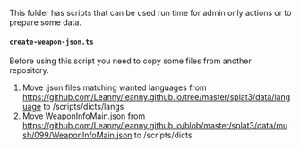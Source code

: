 This folder has scripts that can be used run time for admin only actions or to prepare some data.

#### `create-weapon-json.ts`

Before using this script you need to copy some files from another repository.

1. Move .json files matching wanted languages from https://github.com/Leanny/leanny.github.io/tree/master/splat3/data/language to /scripts/dicts/langs
2. Move WeaponInfoMain.json from https://github.com/Leanny/leanny.github.io/blob/master/splat3/data/mush/099/WeaponInfoMain.json to /scripts/dicts
